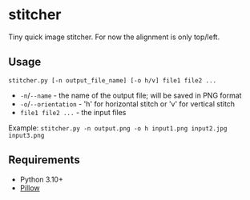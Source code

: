 # stitcher
Tiny quick image stitcher. For now the alignment is only top/left.

## Usage
```stitcher.py [-n output_file_name] [-o h/v] file1 file2 ...```
- `-n`/`--name` - the name of the output file; will be saved in PNG format
- `-o`/`--orientation` - \'h\' for horizontal stitch or \'v\' for vertical stitch
- `file1 file2 ...` - the input files

Example: ```stitcher.py -n output.png -o h input1.png input2.jpg input3.png```

## Requirements
- Python 3.10+
- [Pillow](https://python-pillow.org/)

